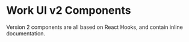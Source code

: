 # Work UI v2 Components

Version 2 components are all based on React Hooks, and contain inline documentation.

